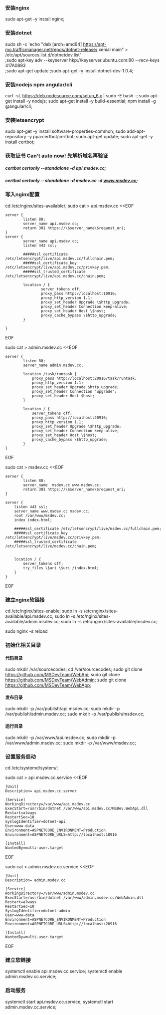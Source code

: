 ### 安装nginx
sudo apt-get -y install nginx;
### 安装dotnet
sudo sh -c 'echo "deb [arch=amd64] https://apt-mo.trafficmanager.net/repos/dotnet-release/ xenial main" > /etc/apt/sources.list.d/dotnetdev.list' \
;sudo apt-key adv --keyserver hkp://keyserver.ubuntu.com:80 --recv-keys 417A0893 \
;sudo apt-get update
;sudo apt-get -y install dotnet-dev-1.0.4;

### 安装nodejs npm angular/cli
curl -sL https://deb.nodesource.com/setup_6.x | sudo -E bash -;
sudo apt-get install -y nodejs;
sudo apt-get install -y build-essential;
npm install -g @angular/cli;

### 安装letsencrypt
sudo apt-get -y install software-properties-common;
sudo add-apt-repository -y ppa:certbot/certbot;
sudo apt-get update;
sudo apt-get -y install certbot;

### 获取证书  Can't auto now! 先解析域名再验证
##### certbot certonly --standalone -d api.msdev.cc;
##### certbot certonly --standalone -d msdev.cc -d www.msdev.cc;

### 写入nginx配置
cd /etc/nginx/sites-available/;
sudo cat > api.msdev.cc <<EOF

    server {
            listen 80;
            server_name api.msdev.cc;
            return 301 https://\$server_name\$request_uri;
    }
    server {
            server_name api.msdev.cc;
            listen 443 ssl;

            #####ssl_certificate /etc/letsencrypt/live/api.msdev.cc/fullchain.pem;
            #####ssl_certificate_key /etc/letsencrypt/live/api.msdev.cc/privkey.pem;
            #####ssl_trusted_certificate /etc/letsencrypt/live/api.msdev.cc/chain.pem;

            location / {
                    server_tokens off;
                    proxy_pass http://localhost:10916;
                    proxy_http_version 1.1;
                    proxy_set_header Upgrade \$http_upgrade;
                    proxy_set_header Connection keep-alive;
                    proxy_set_header Host \$host;
                    proxy_cache_bypass \$http_upgrade;
            }

    }
EOF

sudo cat > admin.msdev.cc <<EOF

    server {
            listen 80;
            server_name admin.msdev.cc;
            
            location /task/runtask {
                proxy_pass http://localhost:20916/task/runtask;
                proxy_http_version 1.1;
                proxy_set_header Upgrade $http_upgrade;
                proxy_set_header Connection "upgrade";
                proxy_set_header Host $host;
            }

            location / {
                server_tokens off;
                proxy_pass http://localhost:20916;
                proxy_http_version 1.1;
                proxy_set_header Upgrade \$http_upgrade;
                proxy_set_header Connection keep-alive;
                proxy_set_header Host \$host;
                proxy_cache_bypass \$http_upgrade;
            }
    }
EOF

sudo cat > msdev.cc <<EOF

    server {
            listen 80;
            server_name  msdev.cc www.msdev.cc;
            return 301 https://\$server_name\$request_uri;
    }

    server {
        listen 443 ssl;
        server_name www.msdev.cc msdev.cc;
        root /var/www/msdev.cc;
        index index.html;

        #####ssl_certificate /etc/letsencrypt/live/msdev.cc/fullchain.pem;
        #####ssl_certificate_key /etc/letsencrypt/live/msdev.cc/privkey.pem;
        #####ssl_trusted_certificate /etc/letsencrypt/live/msdev.cc/chain.pem;


        location / {
            server_tokens off;
            try_files \$uri \$uri /index.html;
        }
    }
EOF

### 建立nginx软链接
cd /etc/nginx/sites-enable;
sudo ln -s /etc/nginx/sites-available/api.msdev.cc;
sudo ln -s /etc/nginx/sites-available/admin.msdev.cc;
sudo ln -s /etc/nginx/sites-available/msdev.cc;

sudo nginx -s reload

### 初始化相关目录 
#### 代码目录
sudo mkdir /var/sourcecodes;
cd /var/sourcecodes;
sudo git clone https://github.com/MSDevTeam/WebApi;
sudo git clone https://github.com/MSDevTeam/WebAdmin;
sudo git clone https://github.com/MSDevTeam/WebApp;

#### 发布目录
sudo mkdir -p /var/publish/api.msdev.cc;
sudo mkdir -p /var/publish/admin.msdev.cc;
sudo mkdir -p /var/publish/msdev.cc;
#### 运行目录
sudo mkdir -p /var/www/api.msdev.cc;
sudo mkdir -p /var/www/admin.msdev.cc;
sudo mkdir -p /var/www/msdev.cc;


### 设置服务启动
cd /etc/systemd/system/;

sudo cat > api.msdev.cc.service <<EOF

    [Unit]
    Description= api.msdev.cc.server

    [Service]
    WorkingDirectory=/var/www/api.msdev.cc
    ExecStart=/usr/bin/dotnet /var/www/api.msdev.cc/MSDev.WebApi.dll
    Restart=always
    RestartSec=10
    SyslogIdentifier=dotnet-api
    User=www-data
    Environment=ASPNETCORE_ENVIRONMENT=Production
    Environment=ASPNETCORE_URLS=http://localhost:10916 

    [Install]
    WantedBy=multi-user.target
EOF

sudo cat > admin.msdev.cc.service <<EOF

    [Unit]
    Description= admin.msdev.cc

    [Service]
    WorkingDirectory=/var/www/admin.msdev.cc
    ExecStart=/usr/bin/dotnet /var/www/admin.msdev.cc/WebAdmin.dll
    Restart=always
    RestartSec=10
    SyslogIdentifier=dotnet-admin
    User=www-data
    Environment=ASPNETCORE_ENVIRONMENT=Production
    Environment=ASPNETCORE_URLS=http://localhost:20916 

    [Install]
    WantedBy=multi-user.target
EOF

### 建立软链接
systemctl enable api.msdev.cc.service;
systemctl enable admin.msdev.cc.service;

### 启动服务
systemctl start api.msdev.cc.service;
systemctl start admin.msdev.cc.service;

